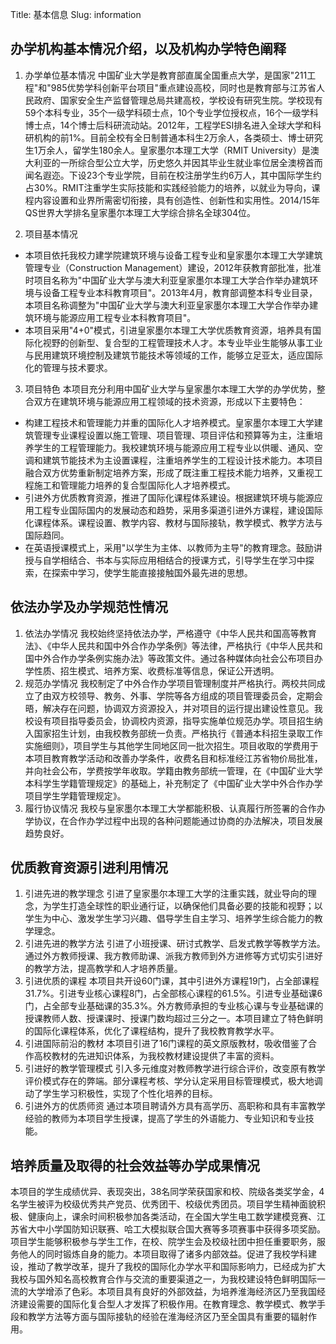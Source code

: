 Title: 基本信息
Slug: information


## 办学机构基本情况介绍，以及机构办学特色阐释
1. 办学单位基本情况
中国矿业大学是教育部直属全国重点大学，是国家"211工程"和"985优势学科创新平台项目"重点建设高校，同时也是教育部与江苏省人民政府、国家安全生产监督管理总局共建高校，学校设有研究生院。学校现有59个本科专业，35个一级学科硕士点，10个专业学位授权点，16个一级学科博士点，14个博士后科研流动站。2012年，工程学ESI排名进入全球大学和科研机构的前1%。目前全校有全日制普通本科生2万余人，各类硕士、博士研究生1万余人，留学生180余人。皇家墨尔本理工大学（RMIT University）是澳大利亚的一所综合型公立大学，历史悠久并因其毕业生就业率位居全澳榜首而闻名遐迩。下设23个专业学院，目前在校注册学生约6万人，其中国际学生约占30%。RMIT注重学生实际技能和实践经验能力的培养，以就业为导向，课程内容设置和业界所需密切衔接，具有创造性、创新性和实用性。2014/15年QS世界大学排名皇家墨尔本理工大学综合排名全球304位。

2. 项目基本情况
  - 本项目依托我校力建学院建筑环境与设备工程专业和皇家墨尔本理工大学建筑管理专业（Construction Management）建设，2012年获教育部批准，批准时项目名称为"中国矿业大学与澳大利亚皇家墨尔本理工大学合作举办建筑环境与设备工程专业本科教育项目"。2013年4月，教育部调整本科专业目录，本项目名称调整为"中国矿业大学与澳大利亚皇家墨尔本理工大学合作举办建筑环境与能源应用工程专业本科教育项目"。
  - 本项目采用"4+0"模式，引进皇家墨尔本理工大学优质教育资源，培养具有国际化视野的创新型、复合型的工程管理技术人才。本专业毕业生能够从事工业与民用建筑环境控制及建筑节能技术等领域的工作，能够立足亚太，适应国际化的管理与技术要求。
3. 项目特色
    本项目充分利用中国矿业大学与皇家墨尔本理工大学的办学优势，整合双方在建筑环境与能源应用工程领域的技术资源，形成以下主要特色：
  - 构建工程技术和管理能力并重的国际化人才培养模式。皇家墨尔本理工大学建筑管理专业课程设置以施工管理、项目管理、项目评估和预算等为主，注重培养学生的工程管理能力。我校建筑环境与能源应用工程专业以供暖、通风、空调和建筑节能技术为主设置课程，注重培养学生的工程设计技术能力。本项目融合双方优势重新制定培养方案，形成了既注重工程技术能力培养，又重视工程施工和管理能力培养的复合型国际化人才培养模式。
  - 引进外方优质教育资源，推进了国际化课程体系建设。根据建筑环境与能源应用工程专业国际国内的发展动态和趋势，采用多渠道引进外方课程，建设国际化课程体系。课程设置、教学内容、教材与国际接轨，教学模式、教学方法与国际趋同。
  - 在英语授课模式上，采用"以学生为主体、以教师为主导"的教育理念。鼓励讲授与自学相结合、书本与实际应用相结合的授课方式，引导学生在学习中探索，在探索中学习，使学生能直接接触国外最先进的思想。

##	依法办学及办学规范性情况
1. 依法办学情况
    我校始终坚持依法办学，严格遵守《中华人民共和国高等教育法》、《中华人民共和国中外合作办学条例》等法律，严格执行《中华人民共和国中外合作办学条例实施办法》等政策文件。通过各种媒体向社会公布项目办学性质、招生模式、培养方案、收费标准等信息，保证公开透明。
2. 规范办学情况
    我校制定了中外合作办学项目管理制度并严格执行。两校共同成立了由双方校领导、教务、外事、学院等各方组成的项目管理委员会，定期会晤，解决存在问题，协调双方资源投入，并对项目的运行提出建设性意见。我校设有项目指导委员会，协调校内资源，指导实施单位规范办学。项目招生纳入国家招生计划，由我校教务部统一负责。严格执行《普通本科招生录取工作实施细则》，项目学生与其他学生同地区同一批次招生。项目收取的学费用于本项目教育教学活动和改善办学条件，收费名目和标准经江苏省物价局批准，并向社会公布，学费按学年收取。学籍由教务部统一管理，在《中国矿业大学本科学生学籍管理规定》的基础上，补充制定了《中国矿业大学中外合作办学项目学生学籍管理规定》。
3. 履行协议情况
我校与皇家墨尔本理工大学都能积极、认真履行所签署的合作办学协议，在合作办学过程中出现的各种问题能通过协商的办法解决，项目发展趋势良好。

## 优质教育资源引进利用情况
1. 引进先进的教学理念
   引进了皇家墨尔本理工大学的注重实践，就业导向的理念，为学生打造全球性的职业通行证，以确保他们具备必要的技能和视野；以学生为中心、激发学生学习兴趣、倡导学生自主学习、培养学生综合能力的教学理念。
2. 引进先进的教学方法
   引进了小班授课、研讨式教学、启发式教学等教学方法。通过外方教师授课、我方教师助课、派我方教师到外方进修等方式切实引进好的教学方法，提高教学和人才培养质量。
3. 引进优质的课程
    本项目共开设60门课，其中引进外方课程19门，占全部课程31.7%。引进专业核心课程8门，占全部核心课程的61.5%。引进专业基础课6门，占全部专业基础课的35.3%。外方教师承担的专业核心课与专业基础课的授课教师人数、授课课时、授课门数均超过三分之一。本项目建立了特色鲜明的国际化课程体系，优化了课程结构，提升了我校教育教学水平。
4. 引进国际前沿的教材
   本项目引进了16门课程的英文原版教材，吸收借鉴了合作高校教材的先进知识体系，为我校教材建设提供了丰富的资料。
5. 引进好的教学管理模式
   引入多元维度对教师教学进行综合评价，改变原有教学评价模式存在的弊端。部分课程考核、学分认定采用目标管理模式，极大地调动了学生学习积极性，实现了个性化培养的目标。
6. 引进外方的优质师资
通过本项目聘请外方具有高学历、高职称和具有丰富教学经验的教师为本项目学生授课，提高了学生的外语能力、专业知识和专业技能。


## 培养质量及取得的社会效益等办学成果情况
本项目的学生成绩优异、表现突出，38名同学荣获国家和校、院级各类奖学金，4名学生被评为校级优秀共产党员、优秀团干、校级优秀团员。项目学生精神面貌积极、健康向上，课余时间积极参加各类活动，在全国大学生电工数学建模竞赛、江苏省大中小学国防知识联赛、哈工大模拟联合国大赛等多项赛事中获得多项奖励。项目学生能够积极参与学生工作，在校、院学生会及校级社团中担任重要职务，服务他人的同时锻炼自身的能力。本项目取得了诸多内部效益。促进了我校学科建设，推动了教学改革，提升了我校的国际化办学水平和国际影响力，已经成为扩大我校与国外知名高校教育合作与交流的重要渠道之一，为我校建设特色鲜明国际一流的大学增添了色彩。本项目具有良好的外部效益，为培养淮海经济区乃至我国经济建设需要的国际化复合型人才发挥了积极作用。在教育理念、教学模式、教学手段和教学方法等方面与国际接轨的经验在淮海经济区乃至全国具有重要的辐射作用。
